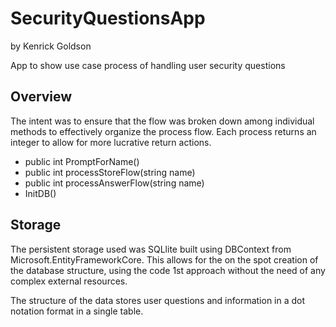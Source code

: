 # SecurityQuestionsApp
by Kenrick Goldson

App to show use case process of handling user security questions


## Overview

The intent was to ensure that the flow was broken down among individual methods to effectively organize the process flow. Each process returns an integer to allow for more lucrative return actions. 

- public int PromptForName()
- public int processStoreFlow(string name)
- public int processAnswerFlow(string name)
- InitDB()


## Storage

The persistent storage used was SQLlite built using DBContext from Microsoft.EntityFrameworkCore. This allows for the on the spot creation of the database structure, using the code 1st approach without the need of any complex external resources.

The structure of the data stores user questions and information in a dot notation format in a single table.

